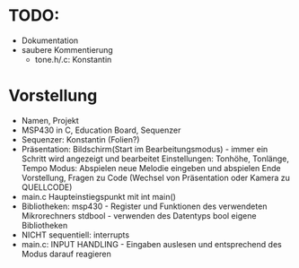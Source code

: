 # TODO:
 * Dokumentation
 * saubere Kommentierung
    * tone.h/.c: Konstantin

# Vorstellung
 * Namen, Projekt
 * MSP430 in C, Education Board, Sequenzer
 * Sequenzer: Konstantin (Folien?)
 * Präsentation: Bildschirm(Start im Bearbeitungsmodus) - immer ein Schritt wird angezeigt und bearbeitet
                 Einstellungen: Tonhöhe, Tonlänge, Tempo
                 Modus: Abspielen
                 neue Melodie eingeben und abspielen
Ende Vorstellung, Fragen zu Code (Wechsel von Präsentation oder Kamera zu QUELLCODE)
 * main.c Haupteinstiegspunkt mit int main()
 * Bibliotheken: msp430 - Register und Funktionen des verwendeten Mikrorechners
                 stdbool - verwenden des Datentyps bool
                 eigene Bibliotheken
 * NICHT sequentiell: interrupts
 * main.c: INPUT HANDLING - Eingaben auslesen und entsprechend des Modus darauf reagieren
